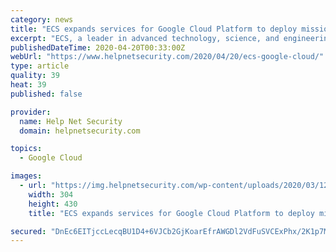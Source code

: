 ```yaml
---
category: news
title: "ECS expands services for Google Cloud Platform to deploy mission-critical workloads to large orgs"
excerpt: "ECS, a leader in advanced technology, science, and engineering solutions, announced an expansion of its services as a Google Cloud Platform (GCP) partner. Through the ECS Cloud Center of Excellence, ECS delivers solutions from leading cloud service providers (CSPs) to deploy mission-critical workloads to some of the largest organizations in the ..."
publishedDateTime: 2020-04-20T00:33:00Z
webUrl: "https://www.helpnetsecurity.com/2020/04/20/ecs-google-cloud/"
type: article
quality: 39
heat: 39
published: false

provider:
  name: Help Net Security
  domain: helpnetsecurity.com

topics:
  - Google Cloud

images:
  - url: "https://img.helpnetsecurity.com/wp-content/uploads/2020/03/12085321/insecure-rsac2020.jpg"
    width: 304
    height: 430
    title: "ECS expands services for Google Cloud Platform to deploy mission-critical workloads to large orgs"

secured: "DnEc6EITjccLecqBU1D4+6VJCb2GjKoarEfrAWGDl2VdFuSVCExPhx/2K1p7M9EIRqvUQwNMZVkURkRqtx/i5W4K2CkZzLEz6fOscD8kL21prmOfp2tHIESEHzhGx4PUHhRflLjDNlthYxg3dmFIBTZpNMfN2b6czLC/4kOc/MwWg806iXPUz7vORy2aXa4W3mJd+et/i4lv6AYGSZwykjuillAEiQbbewPLt4UanLLhTufb2axO5aq0lUxZZz0nwEHvu2Xsd1Aqofgv3vzp7I+unuNt9f3BhsxJ7yInVcqhAHLP/gEVzdO1Y1AjiTiJzH2DeNK+7u6ZBzjiYW+4ZyBml+Vt96lBzcvlkZ+A2+X/esgk4Y2+ZX9rE57+BXteEgmpSMniG1S15aRlo3pLXUZ8p+Lth92L/gVGbk8wwGmVTrmKHyPxRGr+YLLOj3Y6XRQevSfOu0NrHSdglzD5VPCxbtgyA88rWr9UpFiHbJg=;1G+9tpEmLXcgUUyBDXRpSA=="
---
```


